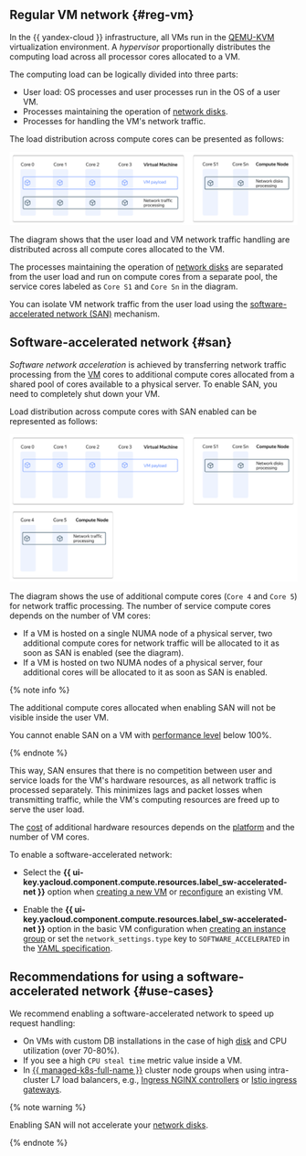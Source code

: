 ## Regular VM network {#reg-vm}

In the {{ yandex-cloud }} infrastructure, all VMs run in the [QEMU-KVM](https://en.wikipedia.org/wiki/QEMU) virtualization environment. A *hypervisor* proportionally distributes the computing load across all processor cores allocated to a VM.

The computing load can be logically divided into three parts:
* User load: OS processes and user processes run in the OS of a user VM.
* Processes maintaining the operation of [network disks](../../compute/concepts/disk.md).
* Processes for handling the VM's network traffic.

The load distribution across compute cores can be presented as follows:

![SAN-Disabled](../../_assets/compute/san-disabled.svg)

The diagram shows that the user load and VM network traffic handling are distributed across all compute cores allocated to the VM.

The processes maintaining the operation of [network disks](../../compute/concepts/disk.md) are separated from the user load and run on compute cores from a separate pool, the service cores labeled as `Core S1` and `Core Sn` in the diagram.

You can isolate VM network traffic from the user load using the [software-accelerated network (SAN)](#san) mechanism.

## Software-accelerated network {#san}

*Software network acceleration* is achieved by transferring network traffic processing from the [VM](../../compute/concepts/vm.md) cores to additional compute cores allocated from a shared pool of cores available to a physical server. To enable SAN, you need to completely shut down your VM.

Load distribution across compute cores with SAN enabled can be represented as follows:

![SAN-Enabled](../../_assets/compute/san-enabled.svg)

The diagram shows the use of additional compute cores (`Core 4` and `Core 5`) for network traffic processing. The number of service compute cores depends on the number of VM cores:

* If a VM is hosted on a single NUMA node of a physical server, two additional compute cores for network traffic will be allocated to it as soon as SAN is enabled (see the diagram).
* If a VM is hosted on two NUMA nodes of a physical server, four additional cores will be allocated to it as soon as SAN is enabled.

{% note info %}

The additional compute cores allocated when enabling SAN will not be visible inside the user VM.

You cannot enable SAN on a VM with [performance level](../../compute/concepts/performance-levels.md) below 100%.

{% endnote %}

This way, SAN ensures that there is no competition between user and service loads for the VM's hardware resources, as all network traffic is processed separately. This minimizes lags and packet losses when transmitting traffic, while the VM's computing resources are freed up to serve the user load.

The [cost](../../compute/pricing.md#software-accelerated-network) of additional hardware resources depends on the [platform](../../compute/concepts/vm-platforms.md) and the number of VM cores.

To enable a software-accelerated network:

* Select the **{{ ui-key.yacloud.component.compute.resources.label_sw-accelerated-net }}** option when [creating a new VM](../../compute/operations/vm-create/create-linux-vm.md) or [reconfigure](../../compute/operations/vm-control/vm-update-resources.md#enable-software-accelerated-network) an existing VM.

* Enable the **{{ ui-key.yacloud.component.compute.resources.label_sw-accelerated-net }}** option in the basic VM configuration when [creating an instance group](../../compute/operations/instance-groups/create-fixed-group.md) or set the `network_settings.type` key to `SOFTWARE_ACCELERATED` in the [YAML specification](../../compute/concepts/instance-groups/specification.md).

## Recommendations for using a software-accelerated network {#use-cases}

We recommend enabling a software-accelerated network to speed up request handling:

* On VMs with custom DB installations in the case of high [disk](../../compute/concepts/disk.md) and CPU utilization (over 70-80%).
* If you see a high `CPU steal time` metric value inside a VM.
* In [{{ managed-k8s-full-name }}](../../managed-kubernetes/concepts/index.md) cluster node groups when using intra-cluster L7 load balancers, e.g., [Ingress NGINX controllers](https://kubernetes.github.io/ingress-nginx/) or [Istio ingress gateways](https://istio.io/latest/docs/tasks/traffic-management/ingress/ingress-control/).

{% note warning %}

Enabling SAN will not accelerate your [network disks](../../compute/concepts/disk.md).

{% endnote %}

